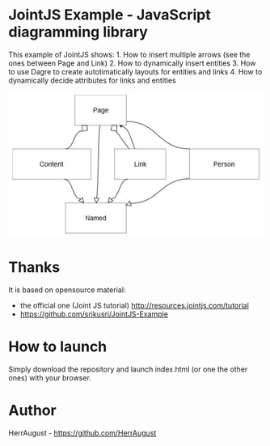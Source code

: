 # JointJS Example - JavaScript diagramming library
This example of JointJS shows:
	1. How to insert multiple arrows (see the ones between Page and Link)
	2. How to dynamically insert entities
	3. How to use Dagre to create autotimatically layouts for entities and links
	4. How to dynamically decide attributes for links and entities

![demo JointJS](demo.JPG)

# Thanks
It is based on opensource material:
* the official one (Joint JS tutorial) http://resources.jointjs.com/tutorial
* https://github.com/srikusri/JointJS-Example

# How to launch
Simply download the repository and launch index.html (or one the other ones) with your browser.

# Author
HerrAugust - https://github.com/HerrAugust
